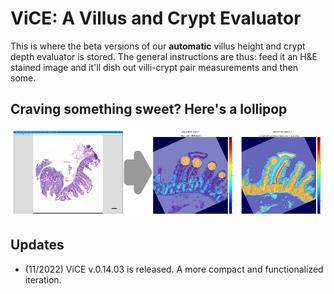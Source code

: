 # ViCE: A Villus and Crypt Evaluator
This is where the beta versions of our **automatic** villus height and crypt depth evaluator is stored. The general instructions are thus: feed it an H&E stained image and it'll dish out villi-crypt pair measurements and then some.

## Craving something sweet? Here's a lollipop 
![Summary](https://github.com/lajeffrey/autoVhCd/blob/bc6594c7467cb66f548f7ae02936651704dde13c/ViCE%20pic.jpg)


## Updates
* (11/2022) ViCE v.0.14.03 is released. A more compact and functionalized iteration. 



